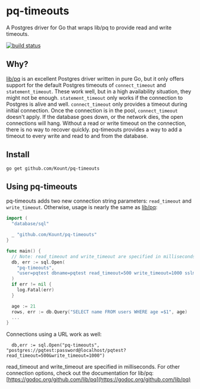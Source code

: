 # pq-timeouts
A Postgres driver for Go that wraps lib/pq to provide read and write timeouts.

[![build status](https://api.travis-ci.org/Kount/pq-timeouts.svg)](https://travis-ci.org/Kount/pq-timeouts)

## Why?

[lib/pq](https://github.com/lib/pq) is an excellent Postgres driver written in pure Go, but it only offers support for the default
Postgres timeouts of `connect_timeout` and `statement_timeout`. These work well, but in a high availability
situation, they might not be enough. `statement_timeout` only works if the connection to Postgres is alive and well.
`connect_timeout` only provides a timeout during initial connection. Once the connection is in the pool, `connect_timeout`
doesn't apply. If the database goes down, or the network dies, the open connections will hang. Without a read or
write timeout on the connection, there is no way to recover quickly. pq-timeouts provides a way to add a timeout to
every write and read to and from the database.

## Install

```
go get github.com/Kount/pq-timeouts
```

## Using pq-timeouts

pq-timeouts adds two new connection string parameters: `read_timeout` and `write_timeout`. Otherwise, usage is nearly the same
as [lib/pq](https://github.com/lib/pq):
```go
import (
  "database/sql"

  _ "github.com/Kount/pq-timeouts"
}

func main() {
  // Note: read_timeout and write_timeout are specified in milliseconds.
  db, err := sql.Open(
    "pq-timeouts",
    "user=pqtest dbname=pqtest read_timeout=500 write_timeout=1000 sslmode=verify-full"
  )
  if err != nil {
    log.Fatal(err)
  }

  age := 21
  rows, err := db.Query("SELECT name FROM users WHERE age =$1", age)
  ...
}
```

Connections using a URL work as well:
```
  db,err := sql.Open("pq-timeouts", "postgres://pqtest:password@localhost/pqtest?read_timeout=500&write_timeout=1000")
```

read_timeout and write_timeout are specified in milliseconds. For other connection options, check out the documentation for lib/pq:
[https://godoc.org/github.com/lib/pq](https://godoc.org/github.com/lib/pq)

